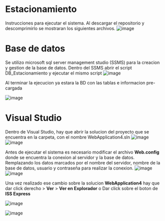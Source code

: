 # Estacionamiento
Instrucciones  para ejecutar el sistema.
Al descargar el repositorio y descomprimirlo se mostraran los siguientes archivos.
![image](https://user-images.githubusercontent.com/31561913/185724739-c5d83b81-0b8d-4e95-9458-da25ea432544.png)

# Base de datos
Se utilizo microsoft sql server management studio (SSMS) para la creacion y gestion de la base de datos.
Dentro del SSMS abrir el script DB_Estacionamiento y ejecutar el mismo script
![image](https://user-images.githubusercontent.com/31561913/185724933-eb774444-218b-41e4-8523-d4de46ded765.png)

Al terminar la ejecucion ya estara la BD con las tablas e informacion pre-cargada

![image](https://user-images.githubusercontent.com/31561913/185724961-a8eedb92-a959-4d13-b86f-37b16771434b.png)

# Visual Studio
Dentro de Visual Studio, hay que abrir la solucion del proyecto que se encuentra en la carpeta, con el nombre WebApplication4.sln
![image](https://user-images.githubusercontent.com/31561913/185725005-a2870429-92b9-45b0-b646-50846268a120.png)
![image](https://user-images.githubusercontent.com/31561913/185725055-98d2205b-0e3a-4db8-9c61-d8fd6e8a458b.png)

Antes de ejecutar el sistema es necesario modificar el archivo **Web.config** donde se encuentra la conexion al servidor y la base de datos.
Remplazando los datos marcados por el nombre del servidor, nombre de la base de datos, usuario y contraseña para realizar la conexion.
![image](https://user-images.githubusercontent.com/31561913/185725178-8098149d-24eb-4db0-84e3-6d3040c5c505.png)
![image](https://user-images.githubusercontent.com/31561913/185725334-1fdfe35b-9a60-476b-a323-3e40c36308bd.png)

Una vez realizado ese cambio sobre la solucion **WebApplication4** hay que dar click derecho > **Ver** > **Ver en Explorador** o Dar click sobre el boton de **ISS Express**

![image](https://user-images.githubusercontent.com/31561913/185725441-1a678a9c-03b8-48c3-b09f-c87ef02eb55a.png) 

![image](https://user-images.githubusercontent.com/31561913/185725519-32564b48-00b2-4125-b3d5-e3cf6207106b.png)



